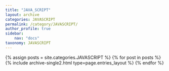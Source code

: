 ```yaml
---
title: "JAVA_SCRIPT"
layout: archive
categories: JAVASCRIPT
permalink: /category/JAVASCRIPT/
author_profile: true
sidebar:
    nav: "docs"
taxonomy: JAVASCRIPT
---
```


{% assign posts = site.categories.JAVASCRIPT %}
{% for post in posts %} {% include archive-single2.html type=page.entries_layout %} {% endfor %}